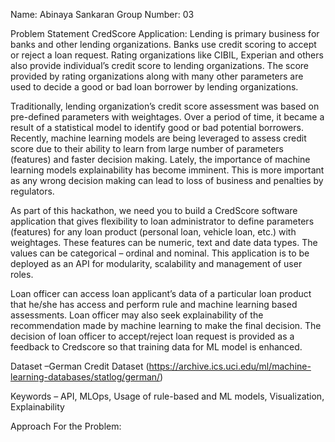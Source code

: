 Name: Abinaya Sankaran
Group Number: 03

Problem Statement
CredScore Application:
Lending is primary business for banks and other lending organizations. Banks use credit scoring to accept or reject a loan request. Rating organizations like CIBIL, Experian and others also provide individual’s credit score to lending organizations. The score provided by rating organizations along with many other parameters are used to decide a good or bad loan borrower by lending organizations.

Traditionally, lending organization’s credit score assessment was based on pre-defined parameters with weightages. Over a period of time, it became a result of a statistical model to identify good or bad potential borrowers. Recently, machine learning models are being leveraged to assess credit score due to their ability to learn from large number of parameters (features) and faster decision making. Lately, the importance of machine learning models explainability has become imminent. This is more important as any wrong decision making can lead to loss of business and penalties by regulators.

As part of this hackathon, we need you to build a CredScore software application that gives flexibility to loan administrator to define parameters (features) for any loan product (personal loan, vehicle loan, etc.) with weightages. These features can be numeric, text and date data types. The values can be categorical – ordinal and nominal. This application is to be deployed as an API for modularity, scalability and management of user roles.

Loan officer can access loan applicant’s data of a particular loan product that he/she has access and perform rule and machine learning based assessments. Loan officer may also seek explainability of the recommendation made by machine learning to make the final decision. The decision of loan officer to accept/reject loan request is provided as a feedback to Credscore so that training data for ML model is enhanced.

Dataset –German Credit Dataset
(https://archive.ics.uci.edu/ml/machine-learning-databases/statlog/german/)

Keywords – API, MLOps, Usage of rule-based and ML models, Visualization, Explainability

Approach For the Problem:

	


